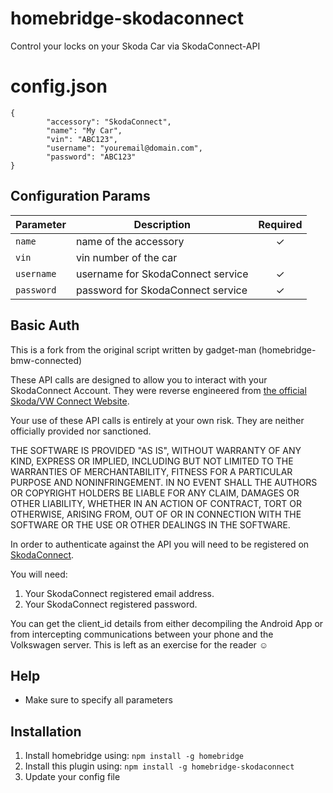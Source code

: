 # homebridge-skodaconnect
Control your locks on your Skoda Car via SkodaConnect-API


# config.json

```
{
        "accessory": "SkodaConnect",
        "name": "My Car",
        "vin": "ABC123",
        "username": "youremail@domain.com",
        "password": "ABC123"
}
```

## Configuration Params

|             Parameter            |                       Description                       | Required |
| -------------------------------- | ------------------------------------------------------- |:--------:|
| `name`                           | name of the accessory                                   |     ✓    |
| `vin`                            | vin number of the car                                   |          |
| `username`                       | username for SkodaConnect service                       |     ✓    |
| `password`                       | password for SkodaConnect service                       |     ✓    |


## Basic Auth

This is a fork from the original script written by gadget-man (homebridge-bmw-connected)

These API calls are designed to allow you to interact with your SkodaConnect Account. They were reverse engineered from [the official Skoda/VW Connect Website](https://www.msg-volkswagen.de/).

Your use of these API calls is entirely at your own risk.  They are neither officially provided nor sanctioned.

THE SOFTWARE IS PROVIDED "AS IS", WITHOUT WARRANTY OF ANY KIND, EXPRESS OR IMPLIED, INCLUDING BUT NOT LIMITED TO THE WARRANTIES OF MERCHANTABILITY, FITNESS FOR A PARTICULAR PURPOSE AND NONINFRINGEMENT. IN NO EVENT SHALL THE AUTHORS OR COPYRIGHT HOLDERS BE LIABLE FOR ANY CLAIM, DAMAGES OR OTHER LIABILITY, WHETHER IN AN ACTION OF CONTRACT, TORT OR OTHERWISE, ARISING FROM, OUT OF OR IN CONNECTION WITH THE SOFTWARE OR THE USE OR OTHER DEALINGS IN THE SOFTWARE.

In order to authenticate against the API you will need to be registered on [SkodaConnect](https://www.skoda-auto.com/connectivity/myskoda-app).

You will need:

1. Your SkodaConnect registered email address.
2. Your SkodaConnect registered password.


You can get the client_id details from either decompiling the Android App or from intercepting communications between your phone and the Volkswagen server.  This is left as an exercise for the reader ☺

## Help

  - Make sure to specify all parameters

## Installation

1. Install homebridge using: `npm install -g homebridge`
2. Install this plugin using: `npm install -g homebridge-skodaconnect`
3. Update your config file
